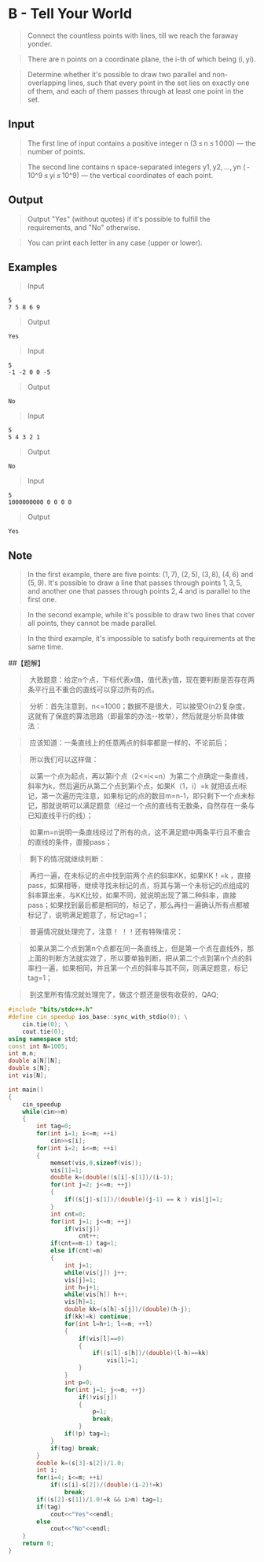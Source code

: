 # B - Tell Your World 
> Connect the countless points with lines, till we reach the faraway yonder.

> There are n points on a coordinate plane, the i-th of which being (i, yi).

> Determine whether it's possible to draw two parallel and non-overlapping lines, such that every point in the set lies on exactly one of them, and each of them passes through at least one point in the set.

## Input
> The first line of input contains a positive integer n (3 ≤ n ≤ 1 000) — the number of points.

> The second line contains n space-separated integers y1, y2, ..., yn ( - 10^9 ≤ yi ≤ 10^9) — the vertical coordinates of each point.

## Output
> Output "Yes" (without quotes) if it's possible to fulfill the requirements, and "No" otherwise.

> You can print each letter in any case (upper or lower).

## Examples
> Input
```
5
7 5 8 6 9
```
> Output
```
Yes
```
> Input
```
5
-1 -2 0 0 -5
```
> Output
```
No
```
> Input
```
5
5 4 3 2 1
```
> Output
```
No
```
> Input
```
5
1000000000 0 0 0 0
```
> Output
```
Yes
```

## Note
> In the first example, there are five points: (1, 7), (2, 5), (3, 8), (4, 6) and (5, 9). It's possible to draw a line that passes through points 1, 3, 5, and another one that passes through points 2, 4 and is parallel to the first one.

> In the second example, while it's possible to draw two lines that cover all points, they cannot be made parallel.

> In the third example, it's impossible to satisfy both requirements at the same time.

##【题解】

>  大致题意：给定n个点，下标代表x值，值代表y值，现在要判断是否存在两条平行且不重合的直线可以穿过所有的点。

>  分析：首先注意到，n<=1000；数据不是很大，可以接受O(n2)复杂度，这就有了保底的算法思路（即最笨的办法--枚举），然后就是分析具体做法：

>  应该知道：一条直线上的任意两点的斜率都是一样的，不论前后；

>  所以我们可以这样做：

>  以第一个点为起点，再以第i个点（2<=i<=n）为第二个点确定一条直线，斜率为k，然后遍历从第二个点到第i个点，如果K（1，i）=k 就把该点i标记，第一次遍历完注意，如果标记的点的数目m=n-1，即只剩下一个点未标记，那就说明可以满足题意（经过一个点的直线有无数条，自然存在一条与已知直线平行的线）；

>  如果m=n说明一条直线经过了所有的点，这不满足题中两条平行且不重合的直线的条件，直接pass；

>  剩下的情况就继续判断：

>  再扫一遍，在未标记的点中找到前两个点的斜率KK，如果KK！=k ，直接pass，如果相等，继续寻找未标记的点，将其与第一个未标记的点组成的斜率算出来，与KK比较，如果不同，就说明出现了第二种斜率，直接pass；如果找到最后都是相同的，标记了，那么再扫一遍确认所有点都被标记了，说明满足题意了，标记tag=1；

>  普遍情况就处理完了，注意！
！！还有特殊情况：

>  如果从第二个点到第n个点都在同一条直线上，但是第一个点在直线外，那上面的判断方法就实效了，所以要单独判断，把从第二个点到第n个点的斜率扫一遍，如果相同，并且第一个点的斜率与其不同，则满足题意，标记tag=1；

>  到这里所有情况就处理完了，做这个题还是很有收获的，QAQ;

```cpp
#include "bits/stdc++.h"
#define cin_speedup ios_base::sync_with_stdio(0); \
	cin.tie(0); \
	cout.tie(0);
using namespace std;
const int N=1005;
int m,n;
double a[N][N];
double s[N];
int vis[N];

int main()
{
	cin_speedup
	while(cin>>m)
	{
		int tag=0;
		for(int i=1; i<=m; ++i)
			cin>>s[i];
		for(int i=2; i<=m; ++i)
		{
			memset(vis,0,sizeof(vis));
			vis[1]=1;
			double k=(double)(s[i]-s[1])/(i-1);
			for(int j=2; j<=m; ++j)
			{
				if((s[j]-s[1])/(double)(j-1) == k ) vis[j]=1;
			}
			int cnt=0;
			for(int j=1; j<=m; ++j)
				if(vis[j])
					cnt++;
			if(cnt==m-1) tag=1;
			else if(cnt!=m)
			{
				int j=1;
				while(vis[j]) j++;
				vis[j]=1;
				int h=j+1;
				while(vis[h]) h++;
				vis[h]=1;
				double kk=(s[h]-s[j])/(double)(h-j);
				if(kk!=k) continue;
				for(int l=h+1; l<=m; ++l)
				{
					if(vis[l]==0)
					{
						if((s[l]-s[h])/(double)(l-h)==kk)
							vis[l]=1;
					}
				}
				int p=0;
				for(int j=1; j<=m; ++j)
					if(!vis[j])
					{
						p=1;
						break;
					}
				if(!p) tag=1;
			}
			if(tag) break;
		}
		double k=(s[3]-s[2])/1.0;
		int i;
		for(i=4; i<=m; ++i)
			if((s[i]-s[2])/(double)(i-2)!=k)
				break;
		if((s[2]-s[1])/1.0!=k && i>m) tag=1;
		if(tag)
			cout<<"Yes"<<endl;
		else
			cout<<"No"<<endl;
	}
	return 0;
}
```
